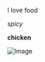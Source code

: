 I love food

*spicy*

**chicken**

![Image][1]

[1]: https://upload.wikimedia.org/wikipedia/en/0/02/My_Neighbor_Totoro_-_Tonari_no_Totoro_%28Movie_Poster%29.jpg
